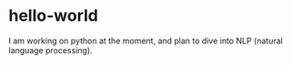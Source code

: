 # hello-world

I am working on python at the moment, and plan to dive into NLP (natural language processing).
